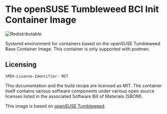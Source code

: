 # The openSUSE Tumbleweed BCI Init Container Image
![Redistributable](https://img.shields.io/badge/Redistributable-Yes-green)


Systemd environment for containers based on the openSUSE Tumbleweed Base Container Image. This container is only supported with podman.

## Licensing

`SPDX-License-Identifier: MIT`

This documentation and the build recipe are licensed as MIT.
The container itself contains various software components under various open source licenses listed in the associated
Software Bill of Materials (SBOM).

This image is based on [openSUSE Tumbleweed](https://get.opensuse.org/tumbleweed/).
